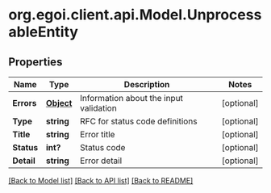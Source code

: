 # org.egoi.client.api.Model.UnprocessableEntity
## Properties

Name | Type | Description | Notes
------------ | ------------- | ------------- | -------------
**Errors** | [**Object**](.md) | Information about the input validation | [optional] 
**Type** | **string** | RFC for status code definitions | [optional] 
**Title** | **string** | Error title | [optional] 
**Status** | **int?** | Status code | [optional] 
**Detail** | **string** | Error detail | [optional] 

[[Back to Model list]](../README.md#documentation-for-models) [[Back to API list]](../README.md#documentation-for-api-endpoints) [[Back to README]](../README.md)

